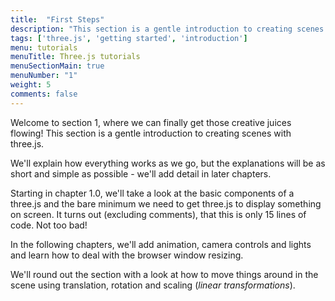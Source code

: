 ```yaml
---
title:  "First Steps"
description: "This section is a gentle introduction to creating scenes with three.js. Starting in chapter 1.0, we'll take a look at the basic components of a three.js and the bare minimum we need to get three.js to display something on screen and go from there"
tags: ['three.js', 'getting started', 'introduction']
menu: tutorials
menuTitle: Three.js tutorials
menuSectionMain: true
menuNumber: "1"
weight: 5
comments: false
---
```


Welcome to section 1, where we can finally get those creative juices flowing! This section is a gentle introduction to creating scenes with three.js.

We'll explain how everything works as we go, but the explanations will be as short and simple as possible - we'll add detail in later chapters.

Starting in chapter 1.0, we'll take a look at the basic components of a three.js and the bare minimum we need to get three.js to display something on screen. It turns out (excluding comments), that this is only 15 lines of code. Not too bad!

In the following chapters, we'll add animation, camera controls and lights and learn how to deal with the browser window resizing.

We'll round out the section with a look at how to move things around in the scene using translation, rotation and scaling (_linear transformations_).
